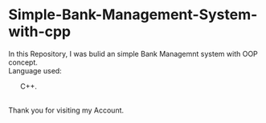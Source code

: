 # Simple-Bank-Management-System-with-cpp
In this Repository, I was bulid an simple Bank Managemnt system with OOP concept.</br>Language used:<ul>C++.</ul></br>
Thank you for visiting my Account.
